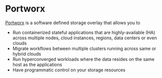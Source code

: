 # Portworx

[Portworx](https://portworx.com/)  is a software defined storage overlay that allows you to

  *  Run containerized stateful applications that are highly-available (HA) across multiple nodes, cloud instances, regions, data centers or even clouds
  *  Migrate workflows between multiple clusters running across same or hybrid clouds
  *  Run hyperconverged workloads where the data resides on the same host as the applications
  *  Have programmatic control on your storage resources